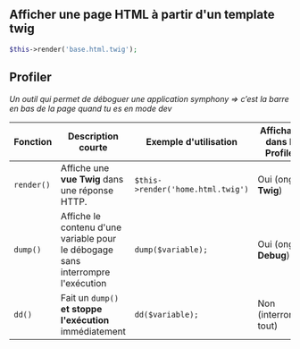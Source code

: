 ## Afficher une page HTML à partir d'un template twig

```php
$this->render('base.html.twig');
```

## Profiler

_Un outil qui permet de déboguer une application symphony => c’est la barre en bas de la page quand tu es en mode dev_

| Fonction   | Description courte                                                              | Exemple d'utilisation             | Affichage dans le Profiler |
| ---------- | ------------------------------------------------------------------------------- | --------------------------------- | -------------------------- |
| `render()` | Affiche une **vue Twig** dans une réponse HTTP.                                 | `$this->render('home.html.twig')` | Oui (onglet **Twig**)      |
| `dump()`   | Affiche le contenu d'une variable pour le débogage sans interrompre l'exécution | `dump($variable);`                | Oui (onglet **Debug**)     |
| `dd()`     | Fait un `dump()` **et stoppe l'exécution** immédiatement                        | `dd($variable);`                  | Non (interrompt tout)      |

